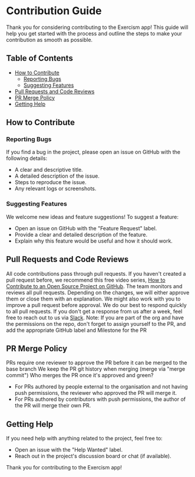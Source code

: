 # Contribution Guide

Thank you for considering contributing to the Exercism app! This guide will help you get started with the process and outline the steps to make your contribution as smooth as possible.

## Table of Contents
- [How to Contribute](#how-to-contribute)
  - [Reporting Bugs](#reporting-bugs)
  - [Suggesting Features](#suggesting-features)
- [Pull Requests and Code Reviews](#pull-requests-and-code-reviews)
- [PR Merge Policy](#PR-merge-policy)
- [Getting Help](#getting-help)

## How to Contribute

### Reporting Bugs

If you find a bug in the project, please open an issue on GitHub with the following details:
- A clear and descriptive title.
- A detailed description of the issue.
- Steps to reproduce the issue.
- Any relevant logs or screenshots.

### Suggesting Features

We welcome new ideas and feature suggestions! To suggest a feature:
- Open an issue on GitHub with the "Feature Request" label.
- Provide a clear and detailed description of the feature.
- Explain why this feature would be useful and how it should work.

## Pull Requests and Code Reviews
All code contributions pass through pull requests. If you haven't created a pull request before, we recommend this free video series, [How to Contribute to an Open Source Project on GitHub](https://egghead.io/courses/how-to-contribute-to-an-open-source-project-on-github).
The team monitors and reviews all pull requests. Depending on the changes, we will either approve them or close them with an explanation. We might also work with you to improve a pull request before approval.
We do our best to respond quickly to all pull requests. If you don't get a response from us after a week, feel free to reach out to us via [Slack](https://join.slack.com/t/apps-fab/shared_invite/zt-2n8z4beky-EW5PX7r0C_jybaOumDfthQ).
Note: If you are part of the org and have the permissions on the repo, don't forget to assign yourself to the PR, and add the appropriate GitHub label and Milestone for the PR

## PR Merge Policy
PRs require one reviewer to approve the PR before it can be merged to the base branch
We keep the PR git history when merging (merge via "merge commit")
Who merges the PR once it's approved and green?
- For PRs authored by people external to the organisation and not having push permissions, the reviewer who approved the PR will merge it.
- For PRs authored by contributors with push permissions, the author of the PR will merge their own PR.

## Getting Help
If you need help with anything related to the project, feel free to:
- Open an issue with the "Help Wanted" label.
- Reach out in the project's discussion board or chat (if available).

Thank you for contributing to the Exercism app!